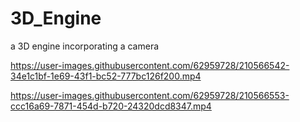 # 3D_Engine
a 3D engine incorporating a camera


https://user-images.githubusercontent.com/62959728/210566542-34e1c1bf-1e69-43f1-bc52-777bc126f200.mp4


https://user-images.githubusercontent.com/62959728/210566553-ccc16a69-7871-454d-b720-24320dcd8347.mp4


